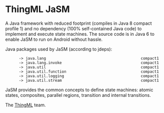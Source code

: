 ThingML JaSM
============

A Java framework with reduced footprint (compiles in Java 8 compact profile 1) and no dependency (100% self-contained Java code) to implement and execute state machines. The source code is in Java 6 to enable JaSM to run on Android without hassle.

Java packages used by JaSM (according to jdeps):
```
      -> java.lang                                          compact1
      -> java.lang.invoke                                   compact1
      -> java.util                                          compact1
      -> java.util.function                                 compact1
      -> java.util.logging                                  compact1
      -> java.util.stream                                   compact1
```

JaSM provides the common concepts to define state machines: atomic states, composites, parallel regions, transition and internal transitions.


The [ThingML](http://thingml.org) team.

